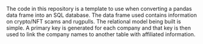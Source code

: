 The code in this repository is a template to use when converting a pandas data frame into an SQL database. The data frame used contains information on crypto/NFT scams and rugpulls. The relational model being built is simple. A primary key is generated for each company and that key is then used to link the company names to another table with affiliated information.
